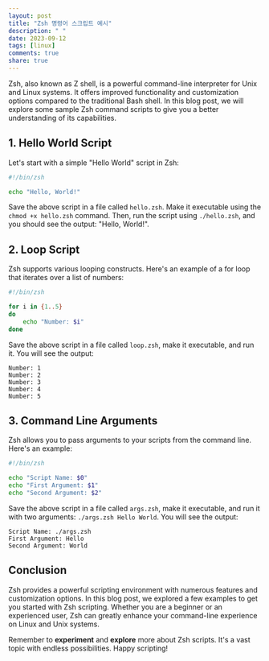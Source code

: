 ```yaml
---
layout: post
title: "Zsh 명령어 스크립트 예시"
description: " "
date: 2023-09-12
tags: [linux]
comments: true
share: true
---
```


Zsh, also known as Z shell, is a powerful command-line interpreter for Unix and Linux systems. It offers improved functionality and customization options compared to the traditional Bash shell. In this blog post, we will explore some sample Zsh command scripts to give you a better understanding of its capabilities.

## 1. Hello World Script

Let's start with a simple "Hello World" script in Zsh:

```zsh
#!/bin/zsh

echo "Hello, World!"
```

Save the above script in a file called `hello.zsh`. Make it executable using the `chmod +x hello.zsh` command. Then, run the script using `./hello.zsh`, and you should see the output: "Hello, World!".

## 2. Loop Script

Zsh supports various looping constructs. Here's an example of a for loop that iterates over a list of numbers:

```zsh
#!/bin/zsh

for i in {1..5}
do
    echo "Number: $i"
done
```

Save the above script in a file called `loop.zsh`, make it executable, and run it. You will see the output:

```
Number: 1
Number: 2
Number: 3
Number: 4
Number: 5
```

## 3. Command Line Arguments

Zsh allows you to pass arguments to your scripts from the command line. Here's an example:

```zsh
#!/bin/zsh

echo "Script Name: $0"
echo "First Argument: $1"
echo "Second Argument: $2"
```

Save the above script in a file called `args.zsh`, make it executable, and run it with two arguments: `./args.zsh Hello World`. You will see the output:

```
Script Name: ./args.zsh
First Argument: Hello
Second Argument: World
```

## Conclusion

Zsh provides a powerful scripting environment with numerous features and customization options. In this blog post, we explored a few examples to get you started with Zsh scripting. Whether you are a beginner or an experienced user, Zsh can greatly enhance your command-line experience on Linux and Unix systems.

Remember to **experiment** and **explore** more about Zsh scripts. It's a vast topic with endless possibilities. Happy scripting!
